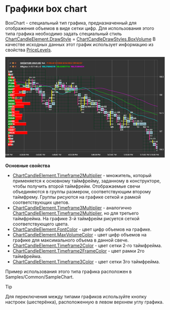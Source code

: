 # Графики box chart

BoxChart \- специальный тип графика, предназначенный для отображения объемов в виде сетки цифр. Для использования этого типа графика необходимо задать специальный стиль [ChartCandleElement.DrawStyle](xref:StockSharp.Xaml.Charting.ChartCandleElement.DrawStyle) \= [ChartCandleDrawStyles.BoxVolume](xref:StockSharp.Charting.ChartCandleDrawStyles.BoxVolume) В качестве исходных данных этот график использует информацию из свойства [PriceLevels](xref:StockSharp.Messages.CandleMessage.PriceLevels). 

![Gui BoxChart](../../../../images/gui_boxchart.png)

**Основные свойства**

- [ChartCandleElement.Timeframe2Multiplier](xref:StockSharp.Xaml.Charting.ChartCandleElement.Timeframe2Multiplier) \- множитель, который применяется к основному таймфрейму, заданному в конструкторе, чтобы получить второй таймфрейм. Отображаемые свечи объединяются в группы размером, соответствующим второму таймфрему. Группы рисуются на графике сеткой и рамкой соответствующих цветов. 
- [ChartCandleElement.Timeframe3Multiplier](xref:StockSharp.Xaml.Charting.ChartCandleElement.Timeframe3Multiplier) \- аналогично [ChartCandleElement.Timeframe2Multiplier](xref:StockSharp.Xaml.Charting.ChartCandleElement.Timeframe2Multiplier), но для третьего таймфрейма. На графике 3\-й таймфрейм рисуется сеткой соответствующего цвета. 
- [ChartCandleElement.FontColor](xref:StockSharp.Xaml.Charting.ChartCandleElement.FontColor) \- цвет цифр объемов на графике. 
- [ChartCandleElement.MaxVolumeColor](xref:StockSharp.Xaml.Charting.ChartCandleElement.MaxVolumeColor) \- цвет цифр объемов на графике для максимального объема в данной свече. 
- [ChartCandleElement.Timeframe2Color](xref:StockSharp.Xaml.Charting.ChartCandleElement.Timeframe2Color) \- цвет сетки 2\-го таймфрейма. 
- [ChartCandleElement.Timeframe2FrameColor](xref:StockSharp.Xaml.Charting.ChartCandleElement.Timeframe2FrameColor) \- цвет рамки 2го таймфрейма. 
- [ChartCandleElement.Timeframe3Color](xref:StockSharp.Xaml.Charting.ChartCandleElement.Timeframe3Color) \- цвет сетки 3го таймфрейма. 

Пример использования этого типа графика расположен в Samples\/Common\/SampleChart. 

> [!TIP]
> Для переключения между типами графиков используйте кнопку настроек (шестерёнка), расположенную в левом верхнем углу графика.
